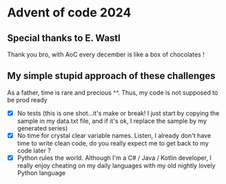 # Advent of code 2024

## Special thanks to E. Wastl 

Thank you bro, with AoC every december is like a box of chocolates ! 

## My simple stupid approach of these challenges

As a father, time is rare and precious ^^. Thus, my code is not supposed to be prod ready

- [x] No tests (this is one shot...it's make or break! I just start by copying the sample in my data.txt file, and if it's ok, I replace the sample by my generated series)
- [x] No time for crystal clear variable names. Listen, I already don't have time to write clean code, do you really expect me to get back to my code later ?
- [x] Python rules the world. Although I'm a C# / Java / Kotlin developer, I really enjoy cheating on my daily languages with my old nightly lovely Python language
